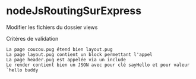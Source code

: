 # nodeJsRoutingSurExpress
Modifier les fichiers du dossier views

Critéres de validation

    La page coucou.pug étend bien layout.pug
    La page layout.pug contient un block permettant l'appel
    La page header.pug est appelée via un include
    Le render contient bien un JSON avec pour clé sayHello et pour valeur `hello buddy

